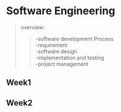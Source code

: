 # Software Engineering 
> overview:  
>> -software development Process  
>> -requirement  
>> -software design  
>> -implementation and testing  
>> -project management  

## Week1

## Week2
